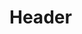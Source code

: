 <!-- TITLE: Harmshield -->
<!-- SUBTITLE: Completely removes your reaction to pain for 18 seconds, rendering you invulnerable to damage. -->

# Header